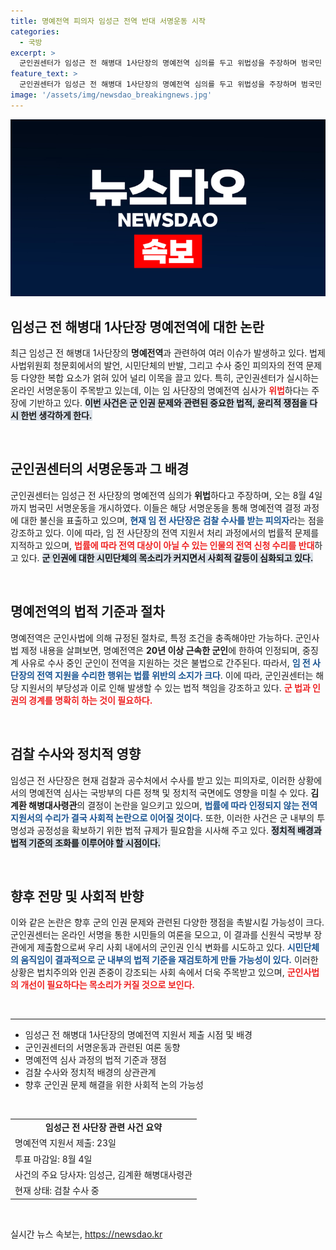 ```yaml
---
title: 명예전역 피의자 임성근 전역 반대 서명운동 시작
categories:
  - 국방
excerpt: >
  군인권센터가 임성근 전 해병대 1사단장의 명예전역 심의를 두고 위법성을 주장하며 범국민 온라인 서명운동을 시작합니다. 청와대와 국회에서 논란이 일고 있는 가운데, 과연 이 특별 대우가 정당할까요? 지금 서명에 참여하세요!
feature_text: >
  군인권센터가 임성근 전 해병대 1사단장의 명예전역 심의를 두고 위법성을 주장하며 범국민 온라인 서명운동을 시작합니다. 청와대와 국회에서 논란이 일고 있는 가운데, 과연 이 특별 대우가 정당할까요? 지금 서명에 참여하세요!
image: '/assets/img/newsdao_breakingnews.jpg'
---
```


<p><img src="/assets/img/newsdao_breakingnews.jpg" alt="flaretime 속보" /></p>

<h2 data-ke-size="size26">임성근 전 해병대 1사단장 명예전역에 대한 논란</h2>

<p data-ke-size="size16">최근 임성근 전 해병대 1사단장의 <b>명예전역</b>과 관련하여 여러 이슈가 발생하고 있다. 법제사법위원회 청문회에서의 발언, 시민단체의 반발, 그리고 수사 중인 피의자의 전역 문제 등 다양한 복합 요소가 얽혀 있어 널리 이목을 끌고 있다. 특히, 군인권센터가 실시하는 온라인 서명운동이 주목받고 있는데, 이는 임 사단장의 명예전역 심사가 <b><span style="color: #ee2323;">위법</span></b>하다는 주장에 기반하고 있다. <b><span style="background-color: #21538527;">이번 사건은 군 인권 문제와 관련된 중요한 법적, 윤리적 쟁점을 다시 한번 생각하게 한다.</span></b></p>

<p data-ke-size="size16">&nbsp;</p>

<h2 data-ke-size="size26">군인권센터의 서명운동과 그 배경</h2>

<p data-ke-size="size16">군인권센터는 임성근 전 사단장의 명예전역 심의가 <b>위법</b>하다고 주장하며, 오는 8월 4일까지 범국민 서명운동을 개시하였다. 이들은 해당 서명운동을 통해 명예전역 결정 과정에 대한 불신을 표출하고 있으며, <b><span style="color: #1a5490;">현재 임 전 사단장은 검찰 수사를 받는 피의자</span></b>라는 점을 강조하고 있다. 이에 따라, 임 전 사단장의 전역 지원서 처리 과정에서의 법률적 문제를 지적하고 있으며, <b><span style="color: #ee2323;">법률에 따라 전역 대상이 아닐 수 있는 인물의 전역 신청 수리를 반대</span></b>하고 있다. <b><span style="background-color: #21538527;">군 인권에 대한 시민단체의 목소리가 커지면서 사회적 갈등이 심화되고 있다.</span></b></p>

<p data-ke-size="size16">&nbsp;</p>

<h2 data-ke-size="size26">명예전역의 법적 기준과 절차</h2>

<p data-ke-size="size16">명예전역은 군인사법에 의해 규정된 절차로, 특정 조건을 충족해야만 가능하다. 군인사법 제정 내용을 살펴보면, 명예전역은 <b>20년 이상 근속한 군인</b>에 한하여 인정되며, 중징계 사유로 수사 중인 군인이 전역을 지원하는 것은 불법으로 간주된다. 따라서, <b><span style="color: #1a5490;">임 전 사단장의 전역 지원을 수리한 행위는 법률 위반의 소지가 크다</span></b>. 이에 따라, 군인권센터는 해당 지원서의 부당성과 이로 인해 발생할 수 있는 법적 책임을 강조하고 있다. <b><span style="color: #ee2323;">군 법과 인권의 경계를 명확히 하는 것이 필요하다.</span></b></p>

<p data-ke-size="size16">&nbsp;</p>

<h2 data-ke-size="size26">검찰 수사와 정치적 영향</h2>

<p data-ke-size="size16">임성근 전 사단장은 현재 검찰과 공수처에서 수사를 받고 있는 피의자로, 이러한 상황에서의 명예전역 심사는 국방부의 다른 정책 및 정치적 국면에도 영향을 미칠 수 있다. <b>김계환 해병대사령관</b>의 결정이 논란을 일으키고 있으며, <b><span style="color: #1a5490;">법률에 따라 인정되지 않는 전역 지원서의 수리가 결국 사회적 논란으로 이어질 것이다.</span></b> 또한, 이러한 사건은 군 내부의 투명성과 공정성을 확보하기 위한 법적 규제가 필요함을 시사해 주고 있다. <b><span style="background-color: #21538527;">정치적 배경과 법적 기준의 조화를 이루어야 할 시점이다.</span></b></p>

<p data-ke-size="size16">&nbsp;</p>

<h2 data-ke-size="size26">향후 전망 및 사회적 반향</h2>

<p data-ke-size="size16">이와 같은 논란은 향후 군의 인권 문제와 관련된 다양한 쟁점을 촉발시킬 가능성이 크다. 군인권센터는 온라인 서명을 통한 시민들의 여론을 모으고, 이 결과를 신원식 국방부 장관에게 제출함으로써 우리 사회 내에서의 군인권 인식 변화를 시도하고 있다. <b><span style="color: #1a5490;">시민단체의 움직임이 결과적으로 군 내부의 법적 기준을 재검토하게 만들 가능성이 있다.</span></b> 이러한 상황은 법치주의와 인권 존중이 강조되는 사회 속에서 더욱 주목받고 있으며, <b><span style="color: #ee2323;">군인사법의 개선이 필요하다는 목소리가 커질 것으로 보인다.</span></b></p>

<p data-ke-size="size16">&nbsp;</p>

<hr style="border-color: #333;">

<ul>
    <li>임성근 전 해병대 1사단장의 명예전역 지원서 제출 시점 및 배경</li>
    <li>군인권센터의 서명운동과 관련된 여론 동향</li>
    <li>명예전역 심사 과정의 법적 기준과 쟁점</li>
    <li>검찰 수사와 정치적 배경의 상관관계</li>
    <li>향후 군인권 문제 해결을 위한 사회적 논의 가능성</li>
</ul>

<p data-ke-size="size16">&nbsp;</p>

<table style="width: 100%;">
    <tr>
        <td style="text-align: center; height: 17px;"><b>임성근 전 사단장 관련 사건 요약</b></td>
    </tr>
    <tr>
        <td>명예전역 지원서 제출: 23일</td>
    </tr>
    <tr>
        <td>투표 마감일: 8월 4일</td>
    </tr>
    <tr>
        <td>사건의 주요 당사자: 임성근, 김계환 해병대사령관</td>
    </tr>
    <tr>
        <td>현재 상태: 검찰 수사 중</td>
    </tr>
</table>

<p data-ke-size="size16">&nbsp;</p>
실시간 뉴스 속보는, <a href="https://newsdao.kr" rel="dofollow">https://newsdao.kr</a>



